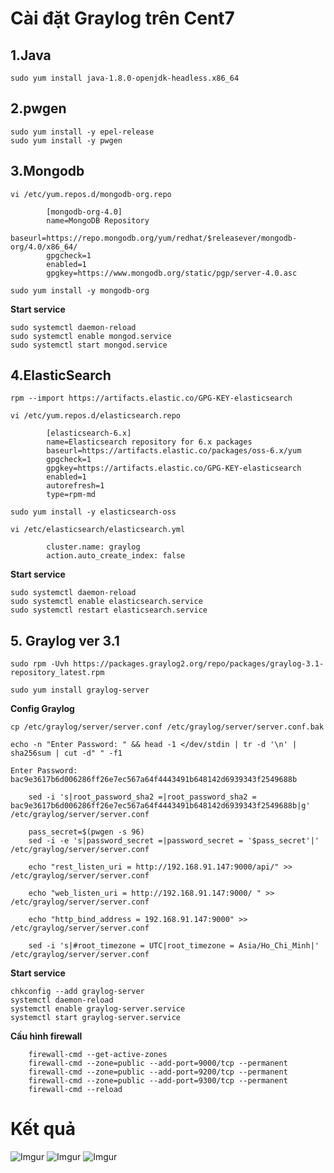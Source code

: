# Cài đặt Graylog trên Cent7

## 1.Java
    sudo yum install java-1.8.0-openjdk-headless.x86_64

## 2.pwgen
    sudo yum install -y epel-release
    sudo yum install -y pwgen

## 3.Mongodb
    vi /etc/yum.repos.d/mongodb-org.repo
```
        [mongodb-org-4.0]
        name=MongoDB Repository
        baseurl=https://repo.mongodb.org/yum/redhat/$releasever/mongodb-org/4.0/x86_64/
        gpgcheck=1
        enabled=1
        gpgkey=https://www.mongodb.org/static/pgp/server-4.0.asc
```

```
sudo yum install -y mongodb-org
```
**Start service**

    sudo systemctl daemon-reload
    sudo systemctl enable mongod.service
    sudo systemctl start mongod.service


## 4.ElasticSearch
    rpm --import https://artifacts.elastic.co/GPG-KEY-elasticsearch

    vi /etc/yum.repos.d/elasticsearch.repo
```
        [elasticsearch-6.x]
        name=Elasticsearch repository for 6.x packages
        baseurl=https://artifacts.elastic.co/packages/oss-6.x/yum
        gpgcheck=1
        gpgkey=https://artifacts.elastic.co/GPG-KEY-elasticsearch
        enabled=1
        autorefresh=1
        type=rpm-md
```

    sudo yum install -y elasticsearch-oss

    vi /etc/elasticsearch/elasticsearch.yml
```
        cluster.name: graylog
        action.auto_create_index: false
```
**Start service**

    sudo systemctl daemon-reload
    sudo systemctl enable elasticsearch.service
    sudo systemctl restart elasticsearch.service



## 5. Graylog ver 3.1
```
sudo rpm -Uvh https://packages.graylog2.org/repo/packages/graylog-3.1-repository_latest.rpm

sudo yum install graylog-server
```

**Config Graylog**
```
cp /etc/graylog/server/server.conf /etc/graylog/server/server.conf.bak

echo -n "Enter Password: " && head -1 </dev/stdin | tr -d '\n' | sha256sum | cut -d" " -f1

Enter Password: bac9e3617b6d006286ff26e7ec567a64f4443491b648142d6939343f2549688b
```
```
    sed -i 's|root_password_sha2 =|root_password_sha2 = bac9e3617b6d006286ff26e7ec567a64f4443491b648142d6939343f2549688b|g' /etc/graylog/server/server.conf

    pass_secret=$(pwgen -s 96)
    sed -i -e 's|password_secret =|password_secret = '$pass_secret'|' /etc/graylog/server/server.conf

    echo "rest_listen_uri = http://192.168.91.147:9000/api/" >> /etc/graylog/server/server.conf

    echo "web_listen_uri = http://192.168.91.147:9000/ " >> /etc/graylog/server/server.conf

    echo "http_bind_address = 192.168.91.147:9000" >> /etc/graylog/server/server.conf

    sed -i 's|#root_timezone = UTC|root_timezone = Asia/Ho_Chi_Minh|' /etc/graylog/server/server.conf
```
**Start service**

    chkconfig --add graylog-server
    systemctl daemon-reload
    systemctl enable graylog-server.service
    systemctl start graylog-server.service


**Cấu hình firewall**
```
    firewall-cmd --get-active-zones
    firewall-cmd --zone=public --add-port=9000/tcp --permanent
    firewall-cmd --zone=public --add-port=9200/tcp --permanent
    firewall-cmd --zone=public --add-port=9300/tcp --permanent
    firewall-cmd --reload
```

# Kết quả
![Imgur](https://i.imgur.com/fRqrNZV.png)
![Imgur](https://i.imgur.com/r6jjkgI.png)
![Imgur](https://i.imgur.com/Y3AYEpR.png)